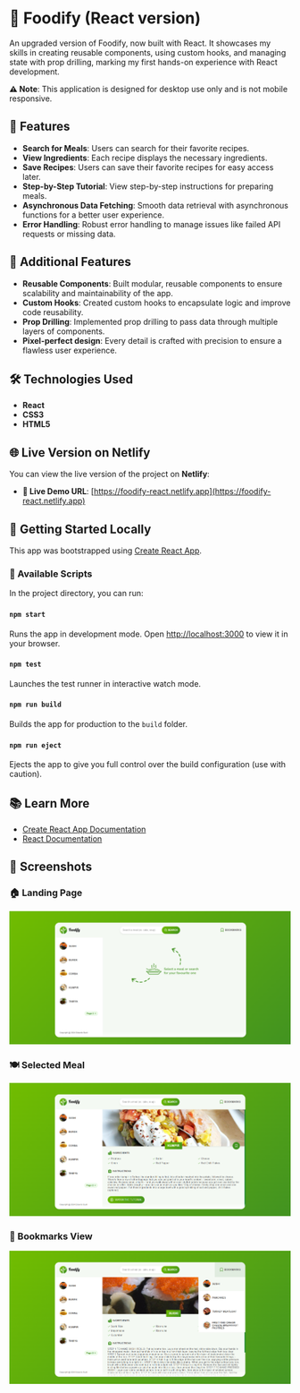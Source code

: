 # 🍔 Foodify (React version)

An upgraded version of Foodify, now built with React. It showcases my skills in creating reusable components, using custom hooks, and managing state with prop drilling, marking my first hands-on experience with React development.

**⚠️ Note**: This application is designed for desktop use only and is not mobile responsive.

## 🌟 Features

- **Search for Meals**: Users can search for their favorite recipes.
- **View Ingredients**: Each recipe displays the necessary ingredients.
- **Save Recipes**: Users can save their favorite recipes for easy access later.
- **Step-by-Step Tutorial**: View step-by-step instructions for preparing meals.
- **Asynchronous Data Fetching**: Smooth data retrieval with asynchronous functions for a better user experience.
- **Error Handling**: Robust error handling to manage issues like failed API requests or missing data.

## 🔧 Additional Features

- **Reusable Components**: Built modular, reusable components to ensure scalability and maintainability of the app.
- **Custom Hooks**: Created custom hooks to encapsulate logic and improve code reusability.
- **Prop Drilling**: Implemented prop drilling to pass data through multiple layers of components.
- **Pixel-perfect design**: Every detail is crafted with precision to ensure a flawless user experience.

## 🛠️ Technologies Used

- **React**
- **CSS3**
- **HTML5**

## 🌐 Live Version on Netlify

You can view the live version of the project on **Netlify**:

- **🔗 Live Demo URL**: [https://foodify-react.netlify.app](https://foodify-react.netlify.app)

## 🏁 Getting Started Locally

This app was bootstrapped using [Create React App](https://github.com/facebook/create-react-app).

### 📜 Available Scripts

In the project directory, you can run:

#### `npm start`

Runs the app in development mode. Open [http://localhost:3000](http://localhost:3000) to view it in your browser.

#### `npm test`

Launches the test runner in interactive watch mode.

#### `npm run build`

Builds the app for production to the `build` folder.

#### `npm run eject`

Ejects the app to give you full control over the build configuration (use with caution).

## 📚 Learn More

- [Create React App Documentation](https://facebook.github.io/create-react-app/docs/getting-started)
- [React Documentation](https://reactjs.org/)

## 📸 Screenshots

### 🏠 Landing Page

![Landing Page](src/img/preview/landing-page.png)

### 🍽️ Selected Meal

![Selected Meal](src/img/preview/load-meal.png)

### 📌 Bookmarks View

![Bookmarks View](src/img/preview/bookmarks-view.png)
